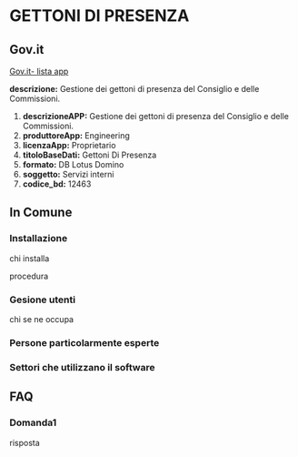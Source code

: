 # GETTONI DI PRESENZA

## Gov.it

[Gov.it- lista app](http://basidati.agid.gov.it/catalogo/amm?code=c_a944)

**descrizione:** Gestione dei gettoni di presenza del Consiglio e delle Commissioni.

1. **descrizioneAPP:** Gestione dei gettoni di presenza del Consiglio e delle Commissioni.
2. **produttoreApp:** Engineering
3. **licenzaApp:** Proprietario
4. **titoloBaseDati:** Gettoni Di Presenza
5. **formato:** DB Lotus Domino
6. **soggetto:** Servizi interni
7. **codice_bd:** 12463

## In Comune

### Installazione

chi installa

procedura

### Gesione utenti

chi se ne occupa

### Persone particolarmente esperte

### Settori che utilizzano il software

## FAQ

### Domanda1

risposta

